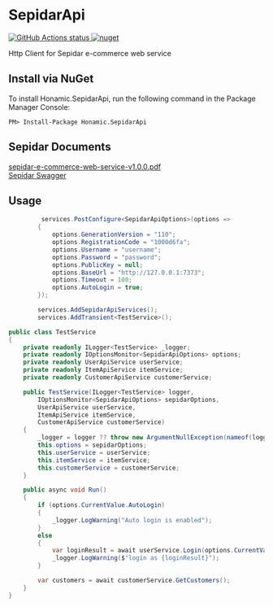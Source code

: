 # SepidarApi
<p align="left">
  <a href="https://github.com/honamic/SepidarApi">
     <img alt="GitHub Actions status" src="https://github.com/honamic/SepidarApi/actions/workflows/build.yml/badge.svg">
    
  </a>
  <a href="https://www.nuget.org/packages/Honamic.SepidarApi/">
       <img alt="nuget" src="https://img.shields.io/nuget/v/Honamic.sepidarApi?style=plastic">
  </a>
</p>

Http Client for Sepidar e-commerce web service


Install via NuGet
-----------------

To install Honamic.SepidarApi, run the following command in the Package Manager Console:

```
PM> Install-Package Honamic.SepidarApi
```
Sepidar Documents
-----------------
  <a href="https://www.sepidarsystem.com/dl/sepidar-e-commerce-web-service-v1.0.0.pdf">
      sepidar-e-commerce-web-service-v1.0.0.pdf
  </a>
  <br/>
  <a href="https://www.sepidarsystem.com/api/sepidar/">
      Sepidar Swagger
  </a>
<br/>

## Usage

```csharp
         services.PostConfigure<SepidarApiOptions>(options =>
        {
            options.GenerationVersion = "110";
            options.RegistrationCode = "1000d6fa";
            options.Username = "username";
            options.Password = "password";
            options.PublicKey = null;
            options.BaseUrl = "http://127.0.0.1:7373";
            options.Timeout = 100;
            options.AutoLogin = true;
        });

        services.AddSepidarApiServices();
        services.AddTransient<TestService>();

```
```csharp
public class TestService 
{
    private readonly ILogger<TestService> _logger;
    private readonly IOptionsMonitor<SepidarApiOptions> options;
    private readonly UserApiService userService;
    private readonly ItemApiService itemService;
    private readonly CustomerApiService customerService;

    public TestService(ILogger<TestService> logger,
        IOptionsMonitor<SepidarApiOptions> sepidarOptions,
        UserApiService userService,
        ItemApiService itemService,
        CustomerApiService customerService)
    {
        _logger = logger ?? throw new ArgumentNullException(nameof(logger));
        this.options = sepidarOptions;
        this.userService = userService;
        this.itemService = itemService;
        this.customerService = customerService;
    }

    public async void Run()
    {
        if (options.CurrentValue.AutoLogin)
        {
            _logger.LogWarning("Auto login is enabled");
        }
        else
        {
            var loginResult = await userService.Login(options.CurrentValue.Username, options.CurrentValue.Password);
            _logger.LogWarning($"login as {loginResult}");
        }

        var customers = await customerService.GetCustomers();      
    }
}
```
